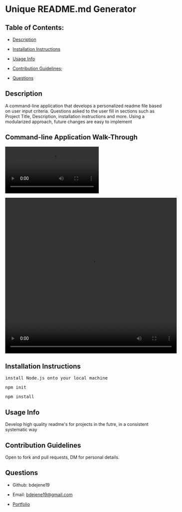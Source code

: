 # Unique README.md Generator 

  ## Table of Contents:

  * [Description](#description)</a>

  * [Installation Instructions](#installation-instructions)

  * [Usage Info](#usage-info)

  * [Contribution Guidelines](#contribution-guidelines);

  * [Questions](#questions)

  ## Description

  A command-line application that develops a personalized readme file based on user input criteria. Questions asked to the user fill in sections such as Project Title, Description, installation instructions and more. Using a modularized approach, future changes are easy to implement

  ## Command-line Application Walk-Through 

![tweaked something here](./Develop/assets/imgs/WalkthroughExample.mov)

<video src="https://drive.google.com/file/d/1H2jIGikta66mgiPwZZvmsA0t_lmCsLnj/view" alt="walkthrough of readme generator on the command line" style="width: 550px; height: 500px" autoplay loop></video>

<!-- <video src=https://drive.google.com/file/d/1H2jIGikta66mgiPwZZvmsA0t_lmCsLnj/view width="650px" height="600px" alt="walkthrough of readme generator on the command line" autoplay loop></video>
 -->



  ## Installation Instructions

    
<pre>install Node.js onto your local machine</pre>

<pre>npm init</pre>

<pre>npm install</pre>


  ## Usage Info
Develop high quality readme's for projects in the futre, in a consistent systematic way
    


  ## Contribution Guidelines
Open to fork and pull requests, DM for personal details.


  ## Questions

  * Github: bdejene19

  * Email: bdejene19@gmail.com

  * [Portfolio](https://bdejene19.github.io/updatedPortfolio/)
 
  

  

